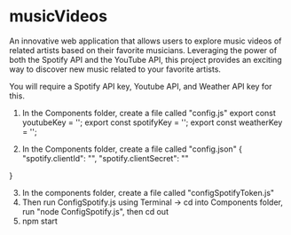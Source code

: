 # musicVideos
An innovative web application that allows users to explore music videos of related artists based on their favorite musicians. Leveraging the power of both the Spotify API and the YouTube API, this project provides an exciting way to discover new music related to your favorite artists.

You will require a Spotify API key, Youtube API, and Weather API key for this.

1. In the Components folder, create a file called "config.js"
export const youtubeKey = '';
export const spotifyKey = '';
export const weatherKey = '';

2. In the Components folder, create a file called "config.json"
{
    "spotify.clientId": "",
    "spotify.clientSecret": ""

  }

3. In the components folder, create a file called "configSpotifyToken.js"
4. Then run ConfigSpotify.js using Terminal
-> cd into Components folder, run "node ConfigSpotify.js", then cd out
5. npm start
